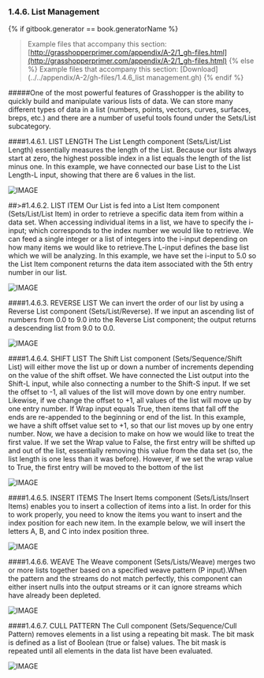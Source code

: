 ### 1.4.6. List Management
{% if gitbook.generator == book.generatorName %}
>Example files that accompany this section: [http://grasshopperprimer.com/appendix/A-2/1_gh-files.html](http://grasshopperprimer.com/appendix/A-2/1_gh-files.html)
{% else %}
>Example files that accompany this section: [Download](../../appendix/A-2/gh-files/1.4.6_list management.gh)
{% endif %}

#####One of the most powerful features of Grasshopper is the ability to quickly build and manipulate various lists of data. We can store many different types of data in a list (numbers, points, vectors, curves, surfaces, breps, etc.) and there are a number of useful tools found under the Sets/List subcategory.

####1.4.6.1. LIST LENGTH
The List Length component (Sets/List/List Length) essentially measures the length of the List. Because our lists always start at zero, the highest possible index in a list equals the length of the list minus one. In this example, we have connected our base List to the List Length-L input, showing that there are 6 values in the list.

![IMAGE](images/1-4-6/1-4-6_001-list-length.png)

##>#1.4.6.2. LIST ITEM
Our List is fed into a List Item component (Sets/List/List Item) in order to retrieve a specific data item from within a data set. When accessing individual items in a list, we have to specify the i-input; which corresponds to the index number we would like to retrieve. We can feed a single integer or a list of integers into the i-input depending on how many items we would like to retrieve.The L-input defines the base list which we will be analyzing. In this example, we have set the i-input to 5.0 so the List Item component returns the data item associated with the 5th entry number in our list.

![IMAGE](images/1-4-6/1-4-6_002-list-item.png)

####1.4.6.3. REVERSE LIST
We can invert the order of our list by using a Reverse List component (Sets/List/Reverse). If we input an ascending list of numbers from 0.0 to 9.0 into the Reverse List component; the output returns a descending list from 9.0 to 0.0.

![IMAGE](images/1-4-6/1-4-6_003-reverse-list.png)

####1.4.6.4. SHIFT LIST
The Shift List component (Sets/Sequence/Shift List) will either move the list up or down a number of increments depending on the value of the shift offset. We have connected the List output into the Shift-L input, while also connecting a number to the Shift-S input. If we set the offset to -1, all values of the list will move down by one entry number. Likewise, if we change the offset to +1, all values of the list will move up by one entry number. If Wrap input equals True, then items that fall off the ends are re-appended to the beginning or end of the list. In this example, we have a shift offset value set to +1, so that our list moves
up by one entry number. Now, we have a decision to make on how we would like to treat the first value. If we set the Wrap value to False, the first entry will be shifted up and out of the list, essentially removing this value from the data set (so, the list length is one less than it was before). However, if we set the wrap value to True, the first entry will be moved to the bottom of the list

![IMAGE](images/1-4-6/1-4-6_004-shift-list.png)

####1.4.6.5. INSERT ITEMS
The Insert Items component (Sets/Lists/Insert Items) enables you to insert a collection of items into a list. In order for this to work properly, you need to know the items you want to insert and the index position for each new item. In the example below, we will insert the letters A, B, and C into index position three.

![IMAGE](images/1-4-6/1-4-6_005-insert-item.png)

####1.4.6.6. WEAVE
The Weave component (Sets/Lists/Weave) merges two or more lists together
based on a specified weave pattern (P input).When the pattern and the streams do not match perfectly, this component can either insert nulls into the output streams or it can ignore streams which have already been depleted.

![IMAGE](images/1-4-6/1-4-6_006-weave.png)

####1.4.6.7. CULL PATTERN
The Cull component (Sets/Sequence/Cull Pattern) removes elements in a list using a repeating bit mask. The bit mask is defined as a list of Boolean (true or false) values. The bit mask is repeated until all elements in the data list have been evaluated.

![IMAGE](images/1-4-6/1-4-6_007-cull-pattern.png)

